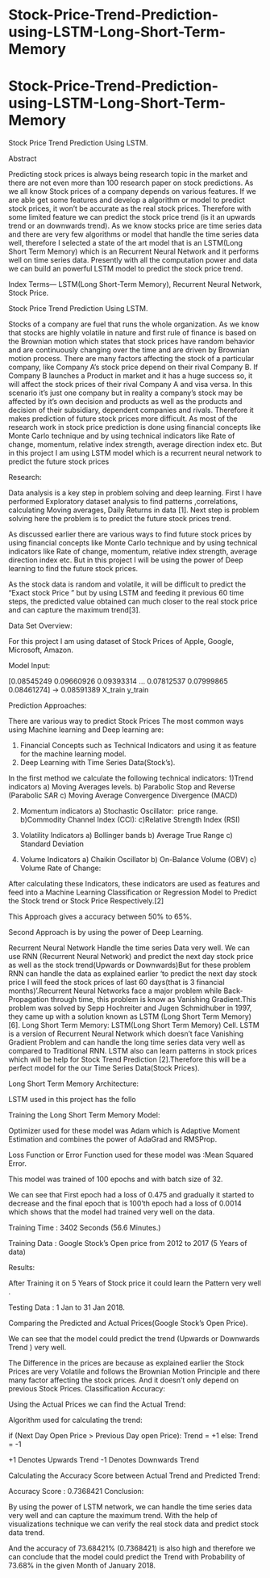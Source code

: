 # Stock-Price-Trend-Prediction-using-LSTM-Long-Short-Term-Memory
# Stock-Price-Trend-Prediction-using-LSTM-Long-Short-Term-Memory





Stock Price Trend Prediction Using LSTM.




































Abstract

Predicting stock prices is always being research topic in the market and there are not even more than 100 research paper on stock predictions. As we all know Stock prices of a company depends on various features. If we are able get some features and develop a algorithm or model to predict stock prices, it won’t be accurate as the real stock prices. Therefore with some limited feature we can predict the stock price trend (is it an upwards trend or an downwards trend). As we know stocks price are time series data and there are very few algorithms or model that handle the time series data well, therefore I selected a state of the art model that is an LSTM(Long Short Term Memory) which is an Recurrent Neural Network and it performs well on time series data. Presently with all the computation power and data we can build an powerful LSTM model to predict the stock price trend.
	
Index Terms— LSTM(Long Short-Term Memory), Recurrent Neural Network, Stock Price.




































Stock Price Trend Prediction Using LSTM.



Stocks of a company are fuel that runs the whole organization. As we know that stocks are highly volatile in nature and first rule of finance is based on the Brownian motion which states that stock prices have random behavior  and are continuously changing over the time and are driven by Brownian motion process. There are many factors affecting the stock of a particular company, like Company A’s stock price depend on their rival Company B. If Company B launches a Product in market and it has a huge success so, it will affect the stock prices of  their rival Company A and visa versa. In this scenario it’s  just one company but in reality a company’s stock may be affected by it’s own decision and products as well as the products and decision of their subsidiary, dependent companies and rivals. Therefore it makes prediction of future stock prices more difficult.
As most of the research work in stock price prediction is done using financial concepts like Monte Carlo technique and by using technical indicators like Rate of change, momentum, relative index strength, average direction index etc. But in this project I am using LSTM model which is a recurrent neural network to predict the future stock prices

























Research:



Data analysis is a key step in problem solving and deep learning. First I have performed Exploratory dataset analysis to find patterns ,correlations, calculating Moving averages, Daily Returns in data [1]. Next step is problem solving here the problem is to predict the future stock prices trend.

As discussed earlier there are various ways to find future stock prices by using financial concepts like Monte Carlo technique and by using technical indicators like Rate of change, momentum, relative index strength, average direction index etc. But in this project I will be using the power of Deep learning to find the future stock prices. 

As the stock data is random and volatile, it will be difficult to predict the “Exact stock Price ” but by using LSTM and feeding it previous 60 time steps, the predicted value obtained  can much closer to the real stock price and can capture the maximum trend[3].

























Data Set Overview:

For this project I am using dataset of  Stock Prices of Apple, Google, Microsoft, Amazon.



Model Input:

[0.08545249 0.09660926 0.09393314 ... 0.07812537 0.07999865 0.08461274]  -> 0.08591389
		X_train					          y_train
 
































Prediction Approaches:

There are various way to predict Stock Prices
The most common ways using Machine learning and Deep learning  are: 
1)	Financial Concepts such as Technical Indicators and using it as feature for the machine learning model.
2)	Deep Learning with Time Series Data(Stock’s).


In the first method we calculate the following technical indicators:
1)Trend indicators
a) Moving Averages levels.
b) Parabolic Stop and Reverse (Parabolic SAR
c) Moving Average Convergence Divergence (MACD)

2) Momentum indicators
a) Stochastic Oscillator:  price range.
b)Commodity Channel Index (CCI):
c)Relative Strength Index (RSI)	

3) Volatility Indicators
a) Bollinger bands
b) Average True Range
c) Standard Deviation

4) Volume Indicators
a) Chaikin Oscillator
b) On-Balance Volume (OBV)
c) Volume Rate of Change: 

After calculating these Indicators, these indicators are used as features and feed into a Machine Learning Classification or Regression Model to Predict the Stock trend or Stock Price Respectively.[2]

This Approach gives a accuracy between 50% to 65%.









Second Approach is by using the power of Deep Learning.

Recurrent Neural Network Handle the time series Data very well. We can use RNN (Recurrent Neural Network) and predict the next day stock price as well as the stock trend(Upwards or Downwards)But for these problem RNN can handle the data as explained earlier ‘to predict the next day stock price I will feed the stock prices of last 60 days(that is 3 financial months)’.Recurrent Neural Networks face a major problem while Back-Propagation through time, this problem is know as Vanishing Gradient.This problem was solved by Sepp Hochreiter and Jugen  Schmidhuber in 1997, they came up with a solution known as LSTM (Long Short Term Memory) [6].
Long Short Term Memory:
LSTM(Long Short Term Memory) Cell.
LSTM  is a version of Recurrent Neural Network which doesn’t face Vanishing Gradient Problem and can handle the long time series data very well as compared to Traditional RNN. LSTM also can learn patterns in stock prices  which will be help for Stock Trend Prediction [2].Therefore this will be a perfect model for the our Time Series Data(Stock Prices).


Long Short Term Memory Architecture:


LSTM used in this project has the follo

Training the Long Short Term Memory Model:




Optimizer used for these model was Adam which is Adaptive Moment Estimation and combines the power of AdaGrad and RMSProp.

Loss Function or Error Function used for these model was :Mean Squared Error.

This model was  trained of 100 epochs and with batch size of 32.




We can see that First epoch had a loss of 0.475 and gradually it started to decrease and the final epoch that is 100’th epoch had a loss of 0.0014 which shows that the model had trained very well on the data.

Training Time : 3402 Seconds (56.6 Minutes.)

Training Data : Google Stock’s Open price from 2012 to 2017 (5 Years of data) 






Results:

After Training it on 5 Years of Stock price it could learn the Pattern very well .

Testing Data : 1 Jan to 31 Jan 2018.





Comparing the Predicted and Actual Prices(Google Stock’s Open Price).


We can see that the model could predict the trend (Upwards or Downwards Trend ) very well. 

The Difference in the prices are because as explained earlier the Stock Prices are very Volatile and follows the Brownian Motion Principle and there many factor affecting the stock prices. And it doesn’t only depend on previous Stock Prices.
Classification Accuracy:


Using the Actual Prices we can find the Actual Trend: 

Algorithm used for calculating the trend:

if (Next Day Open Price > Previous Day open Price): 
		Trend =  +1
else:
		Trend  = -1


+1 Denotes Upwards Trend
-1 Denotes Downwards Trend



Calculating the Accuracy Score between Actual Trend and Predicted Trend:

Accuracy Score :  0.7368421
Conclusion:


By using the power of LSTM network, we can handle the time series data very well and can capture the maximum trend. With the help of visualizations technique we can verify the real stock data and predict stock data trend. 

And the accuracy of 73.68421% (0.7368421) is also high and therefore we can conclude that the model could predict the Trend with Probability of 73.68% in the given Month of January 2018.
